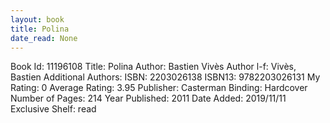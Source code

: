 ```yaml
---
layout: book
title: Polina
date_read: None
---
```


Book Id: 11196108
Title: Polina
Author: Bastien Vivès
Author l-f: Vivès, Bastien
Additional Authors: 
ISBN: 2203026138
ISBN13: 9782203026131
My Rating: 0
Average Rating: 3.95
Publisher: Casterman
Binding: Hardcover
Number of Pages: 214
Year Published: 2011
Date Added: 2019/11/11
Exclusive Shelf: read

